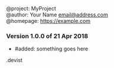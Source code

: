 @project: MyProject  
@author: Your Name <email@address.com>  
@homepage: https://example.com  

### Version 1.0.0 of 21 Apr 2018
+ #added: something goes here

.devist
